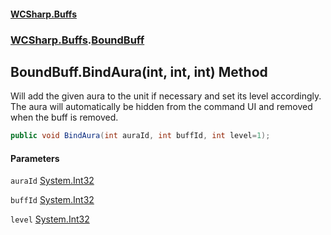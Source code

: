 #### [WCSharp\.Buffs](README.md 'README')
### [WCSharp\.Buffs](WCSharp.Buffs.md 'WCSharp\.Buffs').[BoundBuff](WCSharp.Buffs.BoundBuff.md 'WCSharp\.Buffs\.BoundBuff')

## BoundBuff\.BindAura\(int, int, int\) Method

Will add the given aura to the unit if necessary and set its level accordingly\. The aura will automatically be hidden from the command UI
and removed when the buff is removed\.

```csharp
public void BindAura(int auraId, int buffId, int level=1);
```
#### Parameters

<a name='WCSharp.Buffs.BoundBuff.BindAura(int,int,int).auraId'></a>

`auraId` [System\.Int32](https://learn.microsoft.com/en-us/dotnet/api/system.int32 'System\.Int32')

<a name='WCSharp.Buffs.BoundBuff.BindAura(int,int,int).buffId'></a>

`buffId` [System\.Int32](https://learn.microsoft.com/en-us/dotnet/api/system.int32 'System\.Int32')

<a name='WCSharp.Buffs.BoundBuff.BindAura(int,int,int).level'></a>

`level` [System\.Int32](https://learn.microsoft.com/en-us/dotnet/api/system.int32 'System\.Int32')